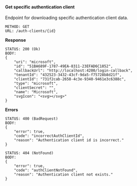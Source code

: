 #### Get specific authentication client

Endpoint for downloading specific authentication client data.

```
METHOD: GET
URL: /auth-clients/{id}
```

**Response**

```
STATUS: 200 (Ok)
BODY:
{
    "uri": "microsoft",
    "id": "51BA689F-1787-49EA-8311-23EFAD6C1852",
    "callbackUrl": "http://localhost:4200/login-callback",
    "tenantId": "432523-3432-43cf-9da5-f75728b8d21f",
    "clientId": "731f2cab-2658-4c3e-9340-9461e3c6388c",
    "type": "microsoft",
    "clientSecret": "",
    "name": "Microsoft",
    "svgIcon": "<svg></svg>"
}
```

**Errors**


```
STATUS: 400 (BadRequest)
BODY:
{
    "error": true,
    "code": "incorrectAuthClientId",
    "reason": "Authentication client id is incorrect."
}
```

```
STATUS: 404 (NotFound)
BODY:
{
    "error": true,
    "code": "authClientNotFound",
    "reason": "Authentication client not exists."
}
```

